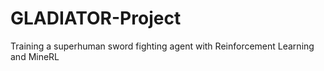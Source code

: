 # GLADIATOR-Project
Training a superhuman sword fighting agent with Reinforcement Learning and MineRL

